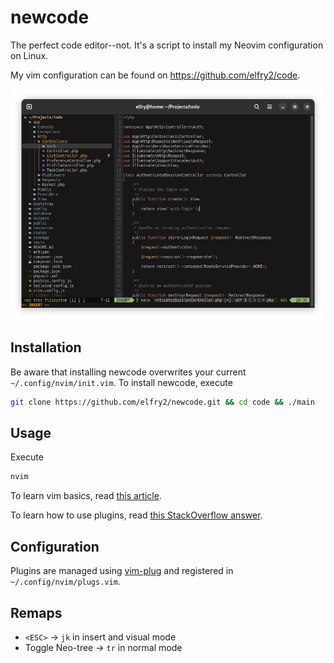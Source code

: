 # newcode
The perfect code editor--not. It's a script to install my Neovim configuration on Linux.

My vim configuration can be found on https://github.com/elfry2/code.

![A screenshot of the latest version](screenshots/Screenshot%20from%202023-12-21%2001-57-17.png "A screenshot of the latest version")

## Installation
Be aware that installing newcode overwrites your current ```~/.config/nvim/init.vim```. To install newcode, execute 
```bash
git clone https://github.com/elfry2/newcode.git && cd code && ./main
```

## Usage
Execute
```bash
nvim
```

To learn vim basics, read [this article](https://www.linuxfoundation.org/blog/blog/classic-sysadmin-vim-101-a-beginners-guide-to-vim).

To learn how to use plugins, read [this StackOverflow answer](https://stackoverflow.com/a/55846872).

## Configuration
Plugins are managed using [vim-plug](https://github.com/junegunn/vim-plug) and registered in ```~/.config/nvim/plugs.vim```.

## Remaps 
- ```<ESC>``` -> ```jk``` in insert and visual mode
- Toggle Neo-tree -> ```tr``` in normal mode

